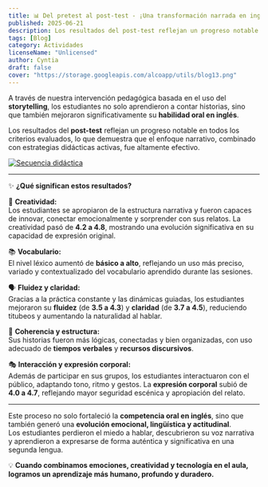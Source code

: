 ```yaml
---
title: 📊 Del pretest al post-test - ¡Una transformación narrada en inglés!
published: 2025-06-21
description: Los resultados del post-test reflejan un progreso notable en todos los criterios evaluados.
tags: [Blog]
category: Actividades
licenseName: "Unlicensed"
author: Cyntia
draft: false
cover: "https://storage.googleapis.com/alcoapp/utils/blog13.png"
---
```


A través de nuestra intervención pedagógica basada en el uso del **storytelling**, los estudiantes no solo aprendieron a contar historias, sino que también mejoraron significativamente su **habilidad oral en inglés**.

Los resultados del **post-test** reflejan un progreso notable en todos los criterios evaluados, lo que demuestra que el enfoque narrativo, combinado con estrategias didácticas activas, fue altamente efectivo.

[![Secuencia didáctica](https://storage.googleapis.com/alcoapp/utils/blog13.png)](https://storage.googleapis.com/alcoapp/utils/blog13.png) 

---

✨ **¿Qué significan estos resultados?**

🧠 **Creatividad:**  
Los estudiantes se apropiaron de la estructura narrativa y fueron capaces de innovar, conectar emocionalmente y sorprender con sus relatos. La creatividad pasó de **4.2 a 4.8**, mostrando una evolución significativa en su capacidad de expresión original.

📚 **Vocabulario:**  
El nivel léxico aumentó de **básico a alto**, reflejando un uso más preciso, variado y contextualizado del vocabulario aprendido durante las sesiones.

🗣️ **Fluidez y claridad:**  
Gracias a la práctica constante y las dinámicas guiadas, los estudiantes mejoraron su **fluidez** (de **3.5 a 4.3**) y **claridad** (de **3.7 a 4.5**), reduciendo titubeos y aumentando la naturalidad al hablar.

🧩 **Coherencia y estructura:**  
Sus historias fueron más lógicas, conectadas y bien organizadas, con uso adecuado de **tiempos verbales** y **recursos discursivos**.

🎭 **Interacción y expresión corporal:**  
Además de participar en sus grupos, los estudiantes interactuaron con el público, adaptando tono, ritmo y gestos. La **expresión corporal** subió de **4.0 a 4.7**, reflejando mayor seguridad escénica y apropiación del relato.

---

Este proceso no solo fortaleció la **competencia oral en inglés**, sino que también generó una **evolución emocional, lingüística y actitudinal**.  
Los estudiantes perdieron el miedo a hablar, descubrieron su voz narrativa y aprendieron a expresarse de forma auténtica y significativa en una segunda lengua.

💡 **Cuando combinamos emociones, creatividad y tecnología en el aula, logramos un aprendizaje más humano, profundo y duradero.**
